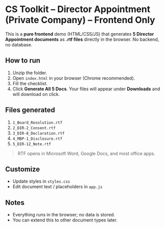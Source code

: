 # CS Toolkit – Director Appointment (Private Company) – Frontend Only

This is a **pure frontend** demo (HTML/CSS/JS) that generates **5 Director Appointment documents** as **.rtf files** directly in the browser. No backend, no database.

## How to run
1. Unzip the folder.
2. Open `index.html` in your browser (Chrome recommended).
3. Fill the checklist.
4. Click **Generate All 5 Docs**. Your files will appear under **Downloads** and will download on click.

## Files generated
1. `1_Board_Resolution.rtf`
2. `2_DIR-2_Consent.rtf`
3. `3_DIR-8_Declaration.rtf`
4. `4_MBP-1_Disclosure.rtf`
5. `5_DIR-12_Note.rtf`

> RTF opens in Microsoft Word, Google Docs, and most office apps.

## Customize
- Update styles in `styles.css`
- Edit document text / placeholders in `app.js`

## Notes
- Everything runs in the browser; no data is stored.
- You can extend this to other document types later.
